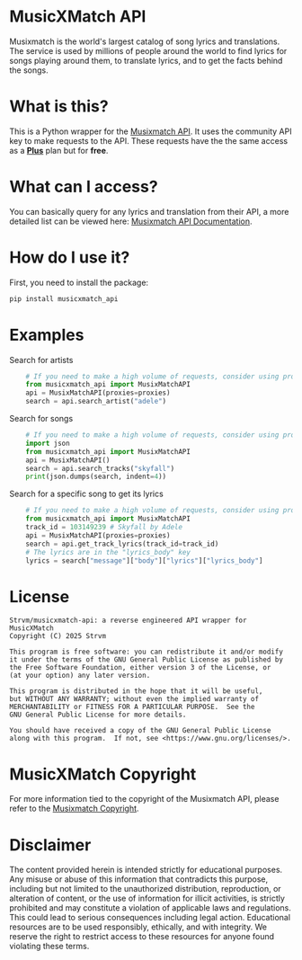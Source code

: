 # MusicXMatch API

Musixmatch is the world's largest catalog of song lyrics and translations. The service is used by millions of people around the world to find lyrics for songs playing around them, to translate lyrics, and to get the facts behind the songs.

# What is this?

This is a Python wrapper for the [Musixmatch API](https://developer.musixmatch.com/). It uses the community API key to make requests to the API. These requests have the the same access as a **[Plus](https://developer.musixmatch.com/plans)** plan but for **free**.

# What can I access?

You can basically query for any lyrics and translation from their API, a more detailed list can be viewed here: [Musixmatch API Documentation](https://developer.musixmatch.com/documentation).

# How do I use it?

First, you need to install the package:

```bash
pip install musicxmatch_api
```

# Examples

Search for artists
```python
    # If you need to make a high volume of requests, consider using proxies
    from musicxmatch_api import MusixMatchAPI
    api = MusixMatchAPI(proxies=proxies)
    search = api.search_artist("adele")
```

Search for songs
```python
    # If you need to make a high volume of requests, consider using proxies
    import json
    from musicxmatch_api import MusixMatchAPI
    api = MusixMatchAPI()
    search = api.search_tracks("skyfall")
    print(json.dumps(search, indent=4))
```

Search for a specific song to get its lyrics
```python
    # If you need to make a high volume of requests, consider using proxies
    from musicxmatch_api import MusixMatchAPI
    track_id = 103149239 # Skyfall by Adele
    api = MusixMatchAPI(proxies=proxies)
    search = api.get_track_lyrics(track_id=track_id)
    # The lyrics are in the "lyrics_body" key
    lyrics = search["message"]["body"]["lyrics"]["lyrics_body"]
```

# License
```
Strvm/musicxmatch-api: a reverse engineered API wrapper for MusicXMatch
Copyright (C) 2025 Strvm

This program is free software: you can redistribute it and/or modify
it under the terms of the GNU General Public License as published by
the Free Software Foundation, either version 3 of the License, or
(at your option) any later version.

This program is distributed in the hope that it will be useful,
but WITHOUT ANY WARRANTY; without even the implied warranty of
MERCHANTABILITY or FITNESS FOR A PARTICULAR PURPOSE.  See the
GNU General Public License for more details.

You should have received a copy of the GNU General Public License
along with this program.  If not, see <https://www.gnu.org/licenses/>.
```

# MusicXMatch Copyright
For more information tied to the copyright of the Musixmatch API, please refer to the [Musixmatch Copyright](https://about.musixmatch.com/copyright).

# Disclaimer

The content provided herein is intended strictly for educational purposes. Any misuse or abuse of this information that contradicts this purpose, including but not limited to the unauthorized distribution, reproduction, or alteration of content, or the use of information for illicit activities, is strictly prohibited and may constitute a violation of applicable laws and regulations. This could lead to serious consequences including legal action. Educational resources are to be used responsibly, ethically, and with integrity. We reserve the right to restrict access to these resources for anyone found violating these terms.